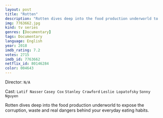 ```yaml
---
layout: post
title: "Rotten"
description: "Rotten dives deep into the food production underworld to expose the corruption, waste and real dangers behind your everyday eating habits..."
img: 7763662.jpg
kind: tv series
genres: [Documentary]
tags: Documentary 
language: English
year: 2018
imdb_rating: 7.2
votes: 2715
imdb_id: 7763662
netflix_id: 80146284
color: 004643
---
```

Director: `N/A`  

Cast: `Latif Nasser` `Casey Cox` `Stanley Crawford` `Leslie Lopatofsky` `Sonny Nguyen` 

Rotten dives deep into the food production underworld to expose the corruption, waste and real dangers behind your everyday eating habits.